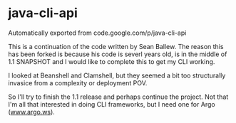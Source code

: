 # java-cli-api
Automatically exported from code.google.com/p/java-cli-api

This is a continuation of the code written by Sean Ballew.  The reason this has been forked is because his code is severl years old, is in the middle of 1.1 SNAPSHOT and I would like to complete this to get my CLI working.

I looked at Beanshell and Clamshell, but they seemed a bit too structurally invasice from a complexity or deployment POV.

So I'll try to finish the 1.1 release and perhaps continue the project.  Not that I'm all that interested in doing CLI frameworks, but I need one for Argo (www.argo.ws).
